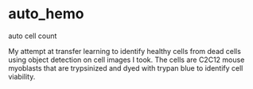 # auto_hemo
auto cell count

My attempt at transfer learning to identify healthy cells from dead cells using object detection on cell images I took. The cells are C2C12 mouse myoblasts that are trypsinized and dyed with trypan blue to identify cell viability. 

